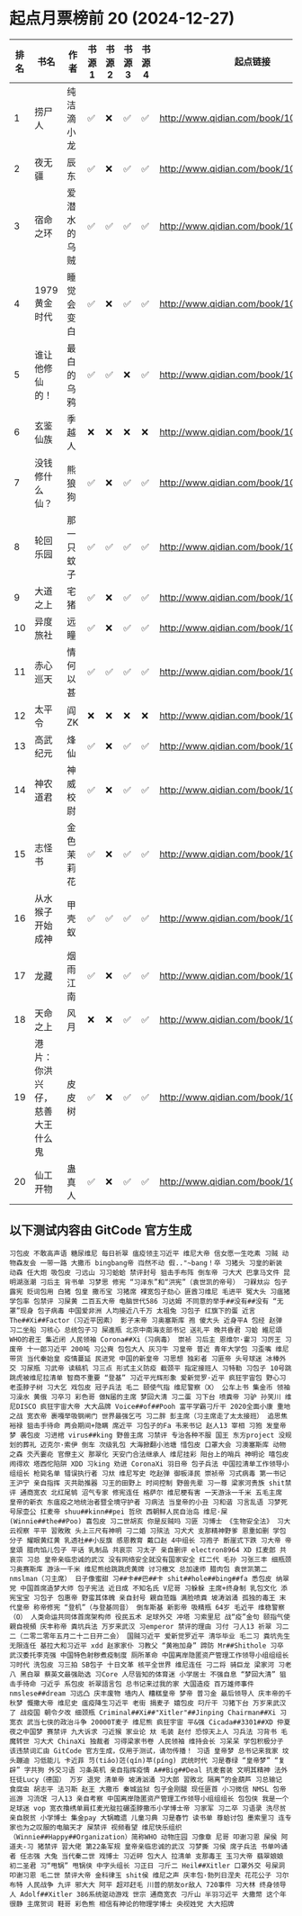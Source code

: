 # 起点月票榜前 20 (2024-12-27)

| 排名 | 书名              | 作者     | 书源 1 | 书源 2 | 书源 3 | 书源 4 | 起点链接                                   |
|----|-----------------|--------|------|------|------|------|----------------------------------------|
| 1  | 捞尸人             | 纯洁滴小龙  | ✅    | ❌    | ✅    | ✅    | http://www.qidian.com/book/1041637443/ |
| 2  | 夜无疆             | 辰东     | ✅    | ❌    | ✅    | ✅    | http://www.qidian.com/book/1040765595/ |
| 3  | 宿命之环            | 爱潜水的乌贼 | ✅    | ✅    | ✅    | ✅    | http://www.qidian.com/book/1036370336/ |
| 4  | 1979黄金时代        | 睡觉会变白  | ✅    | ❌    | ✅    | ✅    | http://www.qidian.com/book/1039689097/ |
| 5  | 谁让他修仙的！         | 最白的乌鸦  | ✅    | ✅    | ❌    | ✅    | http://www.qidian.com/book/1036504904/ |
| 6  | 玄鉴仙族            | 季越人    | ❌    | ❌    | ❌    | ❌    | http://www.qidian.com/book/1035420986/ |
| 7  | 没钱修什么仙？         | 熊狼狗    | ✅    | ❌    | ✅    | ✅    | http://www.qidian.com/book/1042256511/ |
| 8  | 轮回乐园            | 那一只蚊子  | ✅    | ✅    | ✅    | ✅    | http://www.qidian.com/book/1009817672/ |
| 9  | 大道之上            | 宅猪     | ✅    | ❌    | ✅    | ✅    | http://www.qidian.com/book/1039994731/ |
| 10 | 异度旅社            | 远瞳     | ✅    | ❌    | ✅    | ✅    | http://www.qidian.com/book/1041604040/ |
| 11 | 赤心巡天            | 情何以甚   | ✅    | ✅    | ✅    | ✅    | http://www.qidian.com/book/1016530091/ |
| 12 | 太平令             | 阎ZK    | ❌    | ❌    | ❌    | ❌    | http://www.qidian.com/book/1039804333/ |
| 13 | 高武纪元            | 烽仙     | ✅    | ❌    | ✅    | ✅    | http://www.qidian.com/book/1039141715/ |
| 14 | 神农道君            | 神威校尉   | ✅    | ❌    | ✅    | ✅    | http://www.qidian.com/book/1039640376/ |
| 15 | 志怪书             | 金色茉莉花  | ✅    | ❌    | ✅    | ✅    | http://www.qidian.com/book/1040149021/ |
| 16 | 从水猴子开始成神        | 甲壳蚁    | ✅    | ✅    | ✅    | ✅    | http://www.qidian.com/book/1037570737/ |
| 17 | 龙藏              | 烟雨江南   | ✅    | ❌    | ✅    | ✅    | http://www.qidian.com/book/1038996214/ |
| 18 | 天命之上            | 风月     | ❌    | ❌    | ✅    | ✅    | http://www.qidian.com/book/1039831421/ |
| 19 | 港片：你洪兴仔，慈善大王什么鬼 | 皮皮树    | ✅    | ❌    | ✅    | ✅    | http://www.qidian.com/book/1040860448/ |
| 20 | 仙工开物            | 蛊真人    | ✅    | ❌    | ✅    | ✅    | http://www.qidian.com/book/1039889503/ |

## 以下测试内容由 GitCode 官方生成

```text
习包皮 不敢高声语 糖尿维尼 每日祈翠 瘟疫领主习近平 维尼大帝 信女愿一生吃素 习贼 动物森友会 一带一路 大撒币 bingbang帝 岿然不动 假.."~bang！卒 习猪头 习皇的新装 动森 任大炮 吸包皮 刁远山 习习蛤蛤 禁评封号 狙击手布阵 倒车帝 刁大犬 巴拿马文件 昆明湖涨潮 刁后主 背书单 习梦思 修宪 “习泽东”和“洪宪”（袁世凯的帝号） 刁槑夶尛 包子露宪 贬词包用 白猪 包皇 撒币宝 习猪席 裸宽包子劾心 匪酋习维尼 毛进平 冤大头 习瘟猪 学包率 包禁评 习屎黄 二百五大帝 电脑世代586 习达姆 不同意的举手##没有##没有 “无罩”现身 包子病毒 中国爱非洲 人均接近八千万 太祖兔 习包子 红旗下的蛋 近言 The##Xi##Factor（习近平因素） 影子末帝 习奥塞斯库 孢 傻大头 近身平A 包经 赵弹 习二坐船 习核心 总统包子习 屎進瓶 北京中南海支部书记 送礼平 晚共昏君 习蛤 維尼頌 WHO的君王 集近闭 人民领袖 Corona##Xi（习病毒） 崇祯 习后主 恩维尔·霍习 习厉王 习废帝 十一郎习近平 200吨 习公奭 包包大人 灰习牛 习皇帝 普近 青年大学包 习歪嘴 维尼带货 当代秦始皇 疫情蔓延 民进党 中国的新皇帝 习思想 独彩者 习匪帝 头号球迷 冰棒外交 习尿瓶 习武帝 读稿机 习三点 形式主义防疫 截颈平 指定接班人 习特勒 习包子 10号跳跳虎被维尼拉清单 智商不重要 “登基” 习近平光辉形象 爱新觉罗·近平 疯狂宇宙包 野心习 老歪脖子树 习大乞 戏包皮 冠子兵法 毛二 颐使气指 维尼警察（X） 公车上书 集金币 领袖习澡水 黄俄 习卒习 彩色哥 做N届的主席 梦回大清 习二蛋 习下台 喷粪帝 习驴 孙笑川 维尼DISCO 疯狂宇宙大帝 大大品牌 Voice##of##Pooh 富平学霸刁斤干 2020全面小康 重地之战 宽衣帝 裹嘎举吸钢闸门 世界最强乞丐 习二胖 彭主席（习主席走了太太接班） 追思焦裕禄 狙击手待命 两会期间+隐瞒 席近平 习包子的Fa 韦来书记 赵人13 宰相 习狍 发皇帝梦 袭包皮 习进棺 virus##king 野兽主席 习禁评 专治各种不服 国王 东方project 没规划的葬礼 迈克尔·索伊 倒车 次级乳包 大海掀翻小池塘 惜包皮 口罩大会 习澳塞斯库 动物之森 氼兲嫑炛 官僚主义 那翠化 天安门合法继承人 维尼挂彩 阳台上的哨兵 神明论 嘻包皮 闹得欢 塔西佗陷阱 XDD 习king 劝进 CoronaXi 羽日帝 包子兵法 中国拉清单工作领导小组组长 枪毙名单 错误执行者 习夶 维尼写史 吃赵弹 御板泽民 崇祯帝 习式病毒 第一书记王沪宁 亲自指挥 灭共助推器 习王的田野上 时间控制 野兽先辈 习一尊 梁家河贵族 shit禁评 通商宽衣 北红尾鸲 沼气专家 修宪连任 格萨尔 维尼梗有害 一天游泳一千米 五毛主席 皇帝的新衣 东瘟疫之地统治者暨全境守护者 习病法 当皇帝的小丑 习和谐 习言乱语 习梦死 号尿壶公 扛麦帝 shuu##kinn##pei 哲欣 西朝鲜人民自治岛 维尼·屎(Winnie##the##Poo) 喜包皮 习二世胡亥 你是反贼吗 习匪 习博士 《生物安全法》 习大 云视察 平平 習敗敗 头上三尺有神明 刁二婚 习殡法 习犬犬 支那精神野爹 恩重如删 学包分子 耀眼黄红黄 乳透社##小反旗 感恩教育 戴口赵 4中组长 习孢子 断崖式下跌 习大帝 帝皇頌 腊肉馅儿包子 平话 乳制品 共哀宗 习太孑 亲自删评 electron8964 XD 扛麦郎 共哀宗 习总 皇帝亲临忠诚的武汉 没有网络安全就没有国家安全 红二代 毛孙 习张三丰 细瓶颈 习奥赛斯库 游泳一千米 维尼熊给跳跳虎黄牌 讨习檄文 总加速师 腊肉包 袁世凯第二 nmslman（习主席） 日子像蜜甜 习##卡##巴##卡 shit##hole##bing##fa 悉包皮 纳翠党 中国首席造梦大师 包子宪法 近日成 不知名氏 V尼哥 习躲躲 主席+终身制 乳包文化 添宪宝宝 习包子 包惠帝 野蛮其体魄 亲自封号 親自蒞臨 满脸喷粪 坡涛汹涌 孤独的毒王 末代皇帝 称帝修宪 “登机”（与登基同音） 倒车斯基 新影帝 吸精瓶 64岁 毛近平 维稳警察（O） 人类命运共同体首席架构师 役民五术 足球外交 冲塔 习索里尼 战“疫”金句 颐指气使 親自視頻 庆丰称帝 粪坑兵法 万岁来武汉 习emperor 禁评的理由 习付 刁人13 祈翠 习二二（二零二零年五月二十二日开二会） 国贼习近平 爱新觉罗近平 清华毕业 毛二习 粪坑先生 无限连任 基拉大和习近平 xdd 赵家家仆 习教父 “黄袍加身” 蹄防 Mr##Shithole 习卒 武汉委托李克强 中国特色射秽煮疫制度 厕所革命 中国离岸隐匿资产管理工作领导小组组组长 习时代 洗包皮 习三拍 SB包子 十日文革 核平全世界 维尼连任 刁二将 骑巨龙 梁家河 习老八 黑白翠 蔡英文最强助选 习Core 人尽皆知的体育迷 小学居士 不强自息 “梦回大清” 狙击手待命 刁近乎 系包皮 祈翠語言包 总书记来过我的家 大国造疫 百万雄师事件 nmslese##dream 习远凸 庆丰废物 墙内人 糟糕皇帝 梦帝 普习金 最后领导人 庆丰帝的千秋梦 慨撒大帝 维尼史 瘟疫降生习近平 老街 捐麦子 嬉包皮 叼斤干 习猪下台 万岁来武汉了 战疫国 朝令夕改 细颈瓶 Criminal##Xi##"Xitler"##Jinping Chairman##Xi 习宽衣 武当七侠的政治斗争 20000T麦子 维尼熊 疯狂宇宙 平&强 Cicada##3301##XD 仲夏夜之中国梦 赛禁评 九大诉求 刁近猴 家业论 夶 毛装 赵付 恐惊天上人 习兵法 习背书 毛魔转世 习大犬 ChinaXi 独裁者 习得梁家书卷 人民领袖 维持会长 习呆呆 学包积极分子 该违禁词汇由 GitCode 官方生成，仅用于测试，请勿传播！ 习语 皇帝梦 总书记来我家 坟头蹦迪 习低能儿 卡近菲 䒒(tiáo)菦(qín)苹(píng) 武统时代 习是春绿 “皇帝梦” “复辟” 字共狗 外交习语 习条英机 亲自指挥疫情 A##Big##Deal 抗麦套装 文明其精神 法外狂徒Lucy（德国） 万岁 退党 清单帝 坡涛汹涌 习大郎 習敗北 隔离”的金葫芦 习总输记 食腐虫 胡志平 法习斯 赵王 大撒币 秦城监狱 包子金刚腿 现任匪首 小习微信 NMSL 包帝巡游 习流氓 刁人13 亲自考察 中国离岸隐匿资产管理工作领导小组组组长 包包侠 我是一个足球迷 vop 宽衣撸绣单肩扛麦光腚拉碾歪脖撒币小学博士帝 习家军 习二卒 习语录 洗尽贫 亲自脱贫 小学博士 集金pay 大锅瞻遗 儿童习典 习是春竹 读书单 尊蛤讨包 墨索里习 连专家也为之叹服的电脑天才 屎禁评 视频看望 维尼快乐组织（Winnie##Happy##Organization）简称WHO 动物庄园 习像章 尼哥 叩谢习恩 屎侯 阿道夫-习 猪禁评 習大佬 第22条军规 皇帝亲临忠诚的武汉 习梦撕 习侯 席子兵法 书单吟诵者 任志强 大兔 当代秦二世 戏博士 习近砰 包大人 拉清单 支那毒王 玉习大帝 翡翠娘娘 初二圣君 习“甩锅” 甩锅侠 中字头组长 习正日 刁斤二 Heil##Xitler 口罩外交 号屎洞 叩谢习恩 毛二世 禁评大帝 金科律玉 shit侯 维尼之声 庆丰包·勃列日涅夫 花花公子 习尔布特 人民战争 九评 邪大大 阿平 超邓赶毛 川普的朋友or敌人 720事件 习大林 终身领导人 Adolf##Xitler 386系统驱动游戏 世宗 通商宽衣 刁斤山 半羽习近平 大撒幣 这个年很静 主席贺词 鞋哥 彩色熊 相信有神论的物理学博士 央视姓党 大大招牌
```